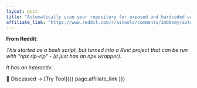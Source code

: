 ```yaml
---
layout: post
title: "Automatically scan your repository for exposed and hardcoded values from yo"
affiliate_link: "https://www.reddit.com/r/aitools/comments/1mb0smy/automatically_scan_your_repository_for_exposed/?ref=autoverse&utm_source=autoverse"
---
```


**From Reddit**:  
*<!-- SC_OFF --><div class='md'><p>This started as a bash script, but turned into a Rust project that can be run with &quot;npx rip-rip&quot; - (it just has an npx wrapper).</p> <p>It has an interactiv...*

💬 Discussed → [Try Tool]({{ page.affiliate_link }})  

